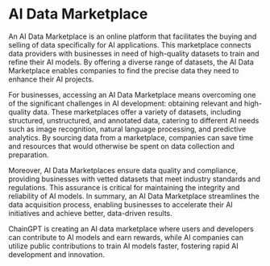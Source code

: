 # AI Data Marketplace

An AI Data Marketplace is an online platform that facilitates the buying and selling of data specifically for AI applications. This marketplace connects data providers with businesses in need of high-quality datasets to train and refine their AI models. By offering a diverse range of datasets, the AI Data Marketplace enables companies to find the precise data they need to enhance their AI projects.

For businesses, accessing an AI Data Marketplace means overcoming one of the significant challenges in AI development: obtaining relevant and high-quality data. These marketplaces offer a variety of datasets, including structured, unstructured, and annotated data, catering to different AI needs such as image recognition, natural language processing, and predictive analytics. By sourcing data from a marketplace, companies can save time and resources that would otherwise be spent on data collection and preparation.

Moreover, AI Data Marketplaces ensure data quality and compliance, providing businesses with vetted datasets that meet industry standards and regulations. This assurance is critical for maintaining the integrity and reliability of AI models. In summary, an AI Data Marketplace streamlines the data acquisition process, enabling businesses to accelerate their AI initiatives and achieve better, data-driven results.

ChainGPT is creating an AI data marketplace where users and developers can contribute to AI models and earn rewards, while AI companies can utilize public contributions to train AI models faster, fostering rapid AI development and innovation.
